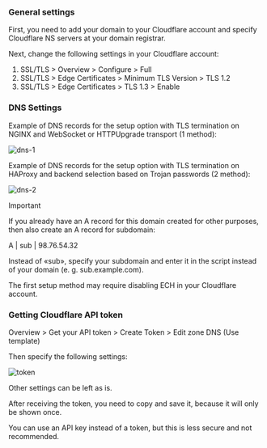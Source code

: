 ### General settings
First, you need to add your domain to your Cloudflare account and specify Cloudflare NS servers at your domain registrar.

Next, change the following settings in your Cloudflare account: 
1) SSL/TLS > Overview > Configure > Full
2) SSL/TLS > Edge Certificates > Minimum TLS Version > TLS 1.2
3) SSL/TLS > Edge Certificates > TLS 1.3 > Enable

### DNS Settings
Example of DNS records for the setup option with TLS termination on NGINX and WebSocket or HTTPUpgrade transport (1 method):

![dns-1](https://github.com/user-attachments/assets/461f07c7-94e1-47c2-967e-5fa36b50509f)

Example of DNS records for the setup option with TLS termination on HAProxy and backend selection based on Trojan passwords (2 method):

![dns-2](https://github.com/user-attachments/assets/a0be45a5-2013-48b7-a3f9-565a396b33bb)

> [!IMPORTANT]
> If you already have an A record for this domain created for other purposes, then also create an A record for subdomain:
>
> A | sub | 98.76.54.32
>
> Instead of «sub», specify your subdomain and enter it in the script instead of your domain (e. g. sub.example.com).
>
> The first setup method may require disabling ECH in your Cloudflare account.

### Getting Cloudflare API token
Overview > Get your API token > Create Token > Edit zone DNS (Use template)

Then specify the following settings:

![token](https://github.com/user-attachments/assets/7eecc898-923b-4cbc-97f7-fc3d45deb395)

Other settings can be left as is.

After receiving the token, you need to copy and save it, because it will only be shown once.

You can use an API key instead of a token, but this is less secure and not recommended.
